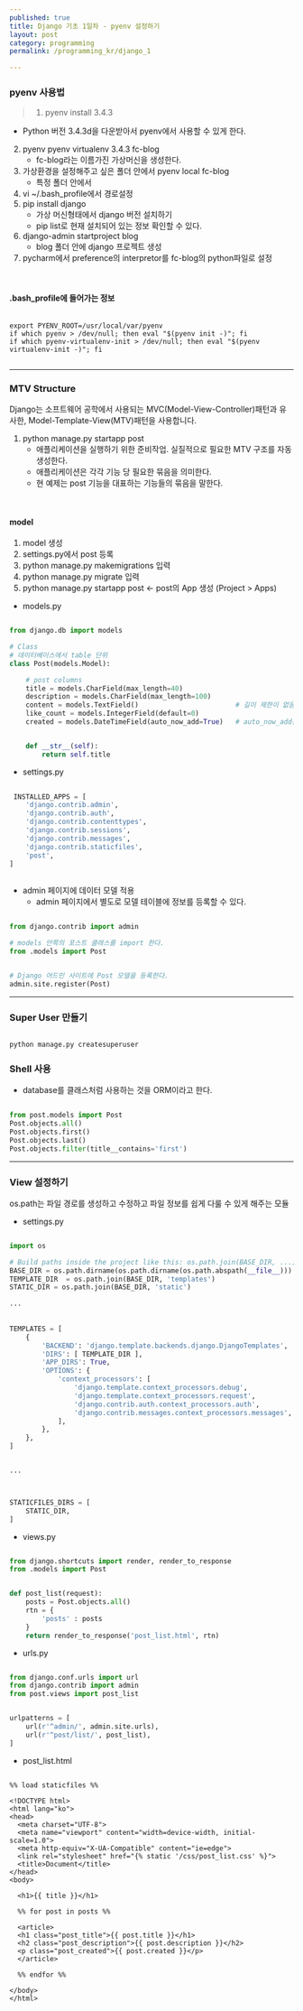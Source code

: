 ```yaml
---
published: true
title: Django 기초 1일차 - pyenv 설정하기
layout: post
category: programming
permalink: /programming_kr/django_1

---
```


### pyenv 사용법

> 1. pyenv install 3.4.3
   - Python 버전 3.4.3d을 다운받아서 pyenv에서 사용할 수 있게 한다. 
2. pyenv pyenv virtualenv 3.4.3 fc-blog
   - fc-blog라는 이름가진 가상머신을 생성한다. 
3. 가상환경을 설정해주고 싶은 폴더 안에서 pyenv local fc-blog
   - 특정 폴더 안에서 
4. vi ~/.bash_profile에서 경로설정
5. pip install django 
   - 가상 머신형태에서 django 버전 설치하기 
   - pip list로 현재 설치되어 있는 정보 확인할 수 있다. 
6. django-admin startproject blog 
   - blog 폴더 안에 django 프로젝트 생성 
7. pycharm에서 preference의 interpretor를 fc-blog의 python파일로 설정

<br>

#### .bash_profile에 들어가는 정보 

```

export PYENV_ROOT=/usr/local/var/pyenv
if which pyenv > /dev/null; then eval "$(pyenv init -)"; fi
if which pyenv-virtualenv-init > /dev/null; then eval "$(pyenv virtualenv-init -)"; fi


```


<hr>


### MTV Structure 

Django는 소프트웨어 공학에서 사용되는 MVC(Model-View-Controller)패턴과 유사한, Model-Template-View(MTV)패턴을 사용합니다.

1. python manage.py startapp post
   - 애플리케이션을 실행하기 위한 준비작업. 실질적으로 필요한 MTV 구조를 자동 생성한다. 
   - 애플리케이션은 각각 기능 당 필요한 묶음을 의미한다. 
   - 현 예제는 post 기능을 대표하는 기능들의 묶음을 말한다. 
   

<br> 

#### model

1. model 생성
2. settings.py에서 post 등록
3. python manage.py makemigrations 입력  
4. python manage.py migrate 입력 
5. python manage.py startapp post <- post의 App 생성 (Project > Apps) 

- models.py 

```python

from django.db import models

# Class
# 데이터베이스에서 table 단위
class Post(models.Model):

    # post columns
    title = models.CharField(max_length=40)
    description = models.CharField(max_length=100)
    content = models.TextField()                        # 길이 제한이 없음
    like_count = models.IntegerField(default=0)
    created = models.DateTimeField(auto_now_add=True)   # auto_now_add는 ROW 생성 순간에 자동으로 생성


    def __str__(self):
        return self.title

```
   
- settings.py 
   
```python
 
 INSTALLED_APPS = [
    'django.contrib.admin',
    'django.contrib.auth',
    'django.contrib.contenttypes',
    'django.contrib.sessions',
    'django.contrib.messages',
    'django.contrib.staticfiles',
    'post',
]
 
```


- admin 페이지에 데이터 모델 적용 
    - admin 페이지에서 별도로 모델 테이블에 정보를 등록할 수 있다. 

```python

from django.contrib import admin

# models 안쪽의 포스트 클래스를 import 한다.
from .models import Post


# Django 어드민 사이트에 Post 모델을 등록한다.
admin.site.register(Post)


```


<hr> 

### Super User 만들기

```

python manage.py createsuperuser

```


### Shell 사용

- database를 클래스처럼 사용하는 것을 ORM이라고 한다. 


``` python

from post.models import Post
Post.objects.all() 
Post.objects.first()
Post.objects.last()
Post.objects.filter(title__contains='first')

```

<hr>

### View 설정하기

os.path는 파일 경로를 생성하고 수정하고 파일 정보를 쉽게 다룰 수 있게 해주는 모듈 

- settings.py 

```python 

import os

# Build paths inside the project like this: os.path.join(BASE_DIR, ...)
BASE_DIR = os.path.dirname(os.path.dirname(os.path.abspath(__file__)))
TEMPLATE_DIR  = os.path.join(BASE_DIR, 'templates')
STATIC_DIR = os.path.join(BASE_DIR, 'static')

...
 
 
TEMPLATES = [
    {
        'BACKEND': 'django.template.backends.django.DjangoTemplates',
        'DIRS': [ TEMPLATE_DIR ],
        'APP_DIRS': True,
        'OPTIONS': {
            'context_processors': [
                'django.template.context_processors.debug',
                'django.template.context_processors.request',
                'django.contrib.auth.context_processors.auth',
                'django.contrib.messages.context_processors.messages',
            ],
        },
    },
]


... 



STATICFILES_DIRS = [
    STATIC_DIR,
]


```


- views.py 

```python

from django.shortcuts import render, render_to_response
from .models import Post


def post_list(request):
    posts = Post.objects.all()
    rtn = {
        'posts' : posts
    }
    return render_to_response('post_list.html', rtn)

```


- urls.py

``` python

from django.conf.urls import url
from django.contrib import admin
from post.views import post_list


urlpatterns = [
    url(r'^admin/', admin.site.urls),
    url(r'^post/list/', post_list),
]

```


- post_list.html 

```

%% load staticfiles %%

<!DOCTYPE html>
<html lang="ko">
<head>
  <meta charset="UTF-8">
  <meta name="viewport" content="width=device-width, initial-scale=1.0">
  <meta http-equiv="X-UA-Compatible" content="ie=edge">
  <link rel="stylesheet" href="{% static '/css/post_list.css' %}">
  <title>Document</title>
</head>
<body>

  <h1>{{ title }}</h1>

  %% for post in posts %%

  <article>
  <h1 class="post_title">{{ post.title }}</h1>
  <h2 class="post_description">{{ post.description }}</h2>
  <p class="post_created">{{ post.created }}</p>
  </article>

  %% endfor %%

</body>
</html>

```

